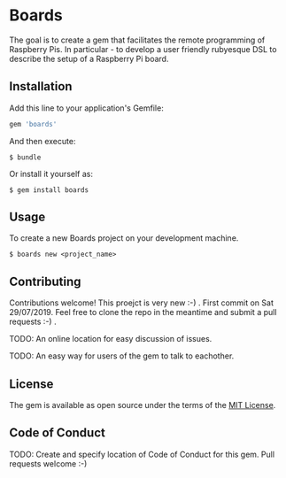 # Boards

The goal is to create a gem that facilitates the remote programming of Raspberry Pis. In particular - to develop a user friendly rubyesque DSL to describe the setup of a Raspberry Pi board.

## Installation

Add this line to your application's Gemfile:

```ruby
gem 'boards'
```

And then execute:

    $ bundle

Or install it yourself as:

    $ gem install boards

## Usage

To create a new Boards project on your development machine.

	$ boards new <project_name>	

## Contributing

Contributions welcome! This proejct is very new :-) . First commit on Sat 29/07/2019.  Feel free to clone the repo in the meantime and submit a pull requests :-) . 

TODO: An online location for easy discussion of issues. 

TODO: An easy way for users of the gem to talk to eachother. 

## License

The gem is available as open source under the terms of the [MIT License](https://opensource.org/licenses/MIT).

## Code of Conduct

TODO: Create and specify location of Code of Conduct for this gem. Pull requests welcome :-)
